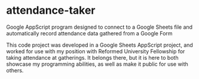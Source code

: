 # attendance-taker
Google AppScript program designed to connect to a Google Sheets file and automatically record attendance data gathered from a Google Form

This code project was developed in a Google Sheets AppScript project, and worked for use with my position with Reformed University Fellowship
for taking attendance at gatherings. It belongs there, but it is here to both showcase my programming abilities, as well as make it public for use with others.
